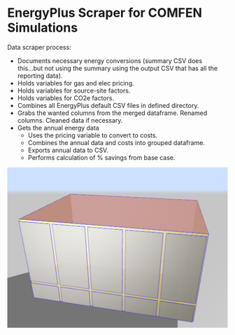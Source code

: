 # EnergyPlus Scraper for COMFEN Simulations

Data scraper process:

* Documents necessary energy conversions (summary CSV does this...but not using the summary using the output CSV that has all the reporting data).
* Holds variables for gas and elec pricing.
* Holds variables for source-site factors. 
* Holds variables for CO2e factors. 
* Combines all EnergyPlus default CSV files in defined directory.
* Grabs the wanted columns from the merged dataframe. Renamed columns. Cleaned data if necessary.
* Gets the annual energy data
    * Uses the pricing variable to convert to costs.
    * Combines the annual data and costs into grouped dataframe.
    * Exports annual data to CSV.
    * Performs calculation of % savings from base case.

<img src="static/images/zone.png" alt="Zone defined in COMFEN">